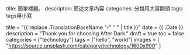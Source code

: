 
title: 簡單標題。
descripton: 簡述文章內容
categories: 分類用大寫開頭
tags: tags用小寫



title = "{{ replace .TranslationBaseName "-" " " | title }}"
date = {{ .Date }}
description = "Thank you for choosing After Dark."
draft = true
toc = false
categories = ["technology"]
tags = ["hello", "world"]
images = [
  "https://source.unsplash.com/category/technology/1600x900"
]

